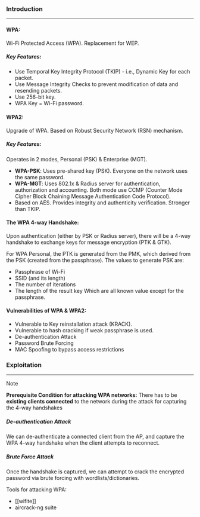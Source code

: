 ### Introduction
---
#### WPA:
Wi-Fi Protected Access (WPA). Replacement for WEP. 
##### Key Features:
- Use Temporal Key Integrity Protocol (TKIP) - i.e., Dynamic Key for each packet.
- Use Message Integrity Checks to prevent modification of data and resending packets.
- Use 256-bit key.
- WPA Key = Wi-Fi password.

#### WPA2:
Upgrade of WPA. Based on Robust Security Network (RSN) mechanism.
##### Key Features:
Operates in 2 modes, Personal (PSK) & Enterprise (MGT).
- **WPA-PSK**: Uses pre-shared key (PSK). Everyone on the network uses the same password.
- **WPA-MGT**: Uses 802.1x & Radius server for authentication, authorization and accounting.
Both mode use CCMP (Counter Mode Cipher Block Chaining Message Authentication Code Protocol). 
- Based on AES. Provides integrity and authenticity verification. Stronger than TKIP.

#### The WPA 4-way Handshake:
Upon authentication (either by PSK or Radius server), there will be a 4-way handshake to exchange keys for message encryption (PTK & GTK).

For WPA Personal, the PTK is generated from the PMK, which derived from the PSK (created from the passphrase). The values to generate PSK are:
- Passphrase of Wi-Fi
- SSID (and its length)
- The number of iterations
- The length of the result key
Which are all known value except for the passphrase.

#### Vulnerabilities of WPA & WPA2:
- Vulnerable to Key reinstallation attack (KRACK).
- Vulnerable to hash cracking if weak passphrase is used.
- De-authentication Attack
- Password Brute Forcing
- MAC Spoofing to bypass access restrictions

### Exploitation
---
> [!note]
> **Prerequisite Condition for attacking WPA networks:**
> There has to be **existing clients connected** to the network during the attack for capturing the 4-way handshakes

##### De-authentication Attack
We can de-authenticate a connected client from the AP, and capture the WPA 4-way handshake when the client attempts to reconnect.

##### Brute Force Attack
Once the handshake is captured, we can attempt to crack the encrypted password via brute forcing with wordlists/dictionaries.

Tools for attacking WPA:
- [[wifite]]
- aircrack-ng suite
